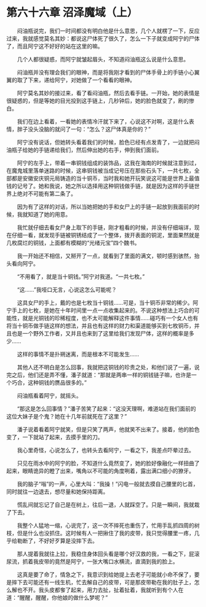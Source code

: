 # 第六十六章 沼泽魔域（上）


　　闷油瓶说完，我们一时间都没有明白他是什么意思，几个人就楞了一下，反应过来，我就感觉莫名其妙：都说这尸体死了很久了，怎么一下子就变成阿宁的尸体了，而且阿宁这不好好的站在这里的嘛。

　　几个人都很疑惑，而阿宁就皱起眉头，不知道闷油瓶这么说是什么意思。

　　闷油瓶并没有理会我们的眼神，而是将我刚才看到的尸体手骨上的手链小心翼翼的取了下来，递给阿宁，对她做了一个看看的眼神。

　　阿宁莫名其妙的接过来，看了看闷油瓶，然后去看手链。一开始，她的表情是很疑惑的，但是等她的目光投到这手链上，几秒钟后，她的脸色就变了，刷的惨白。

　　我们在边上看着，一看她的表情冷汗就下来了，心说这不对啊，这是什么表情，胖子没头没脑的就问了一句：“怎么？这尸体真是你的？”

　　阿宁没有说话，但她转头看着我们的时候，脸色已经有点发青了，一边就把闷油瓶子给她的手链递给我们，然后伸出她的右手，伸到我们面前。

　　阿宁的左手上，带着一串铜钱组成的装饰品，这我在海南的时候就注意到过，在魔鬼城里落单迷路的时候，这串铜钱被当成记号压在那些石头下，一共七枚，全部都是安徽安庆铜元局铸造的当十铜币，当时我和她开玩笑说这可能是世界上最值钱的记号了。她和我说，她之所以选择用这种铜钱做手链，就是因为这样的手链世界上绝对不可能有第二条了。

　　因为有了这样的对话，所以当她把她的手和女尸上的手链一起放到我面前的时候，我就知道了她的用意。

　　我忙就仔细去看女尸身上取下的手链，刚才粗看的时候，并没有仔细端详，现在仔细一看，就发现手链被铜锈结成了一个整体，拨开表面的铜泥，里面果然就是几枚腐烂的铜钱，上面都有模糊的“光绪元宝”四个魏书。

　　我一开始还不相信，又掰开了一点，就看到了里面的满文，顿时感到骇然，抬头看向阿宁。

　　“不用看了，就是当十铜钱。”阿宁对我道。“一共七枚。”

　　“这……”我哑口无言，心说这怎么可能呢？

　　这具女尸的手上，戴的也是七枚当十铜钱……可是，当十铜币非常的稀少。阿宁手上的七枚，是她在十年时间里一点一点收集起来的。不说这种想法上巧合的可能性，就是光铜钱的珍稀程度，也不太可能解释这件事情……碰巧有一个女人也有将当十铜币做手链这样的想法，并且也有这样的财力和渠道能够买到七枚铜币，并且也是一个野外工作者，又并且也来到了这里给我们发现尸体，这样的概率是多少……

　　这样的事情不是扑朔迷离，而是根本不可能发生……

　　其他人还不明白是怎么回事，我就把这铜钱的珍贵之处，和他们说了一遍，说完之后，他们还是弄不懂，潘子就道：“那就是两串一样的铜钱链子嘛，也许是一个巧合，这种铜钱的赝品很多的。”　

　　闷油瓶看着阿宁，就摇头。

　　“那这是怎么回事情？”潘子苦笑了起来：“这没天理啊，难道站在我们面前的这位大妹子是个鬼？她在十几年前就死在了这里？”

　　潘子说着看着阿宁就笑，但是只笑了两声，他就笑不出来了。接着，他的脸色变了，一下就站了起来，去摸手里的刀。

　　我心里奇怪，心说怎么了，也转头去看阿宁，一看之下，我差点吓晕过去。

　　只见在雨水中的阿宁的脸，不知道什么竟然变了，她的脸好像融化一样扭曲了起来，眼睛诡异的瞪了出来，嘴角以不可能的角度咧着，露出满口细小的獠牙。

　　我的脑子“嗡”的一声，心里大叫：“我操！”闪电一般就去摸自己腰里的匕首，同时就往一边退去，想尽量和她保持距离。

　　慌乱间就忘记了自己是在树上，往后一退，人就踩空了。只是一瞬间，我就栽了下去。

　　我整个人猛地一缩，心说完了，这一次不摔死也重伤了，忙用手乱抓四周的树枝，但是什么也没抓住。这时候有人一把揪住了我的皮带，我只觉得腰里一疼，几乎给勒断了，不好好歹算是没摔下去。

　　那人提着我就往上拉，我稳住身体回头看是哪个好汉救的我，一看之下，屁滚尿流，抓着我皮带的竟然是阿宁，一张大嘴口水横流，直滴到我的脸上。

　　这真是要了命了，情急之下，我意识到给她提上去老子可能就小命不保了，要是摔下去可能还有一线生机，忙去解自己的皮带，可是那皮带勒在我的肚子上，怎么解也不开。我头皮都奓了起来，用力去扯，扯着扯着，我就听到有个人在道：“醒醒，醒醒，你他娘的做什么梦呢？”

